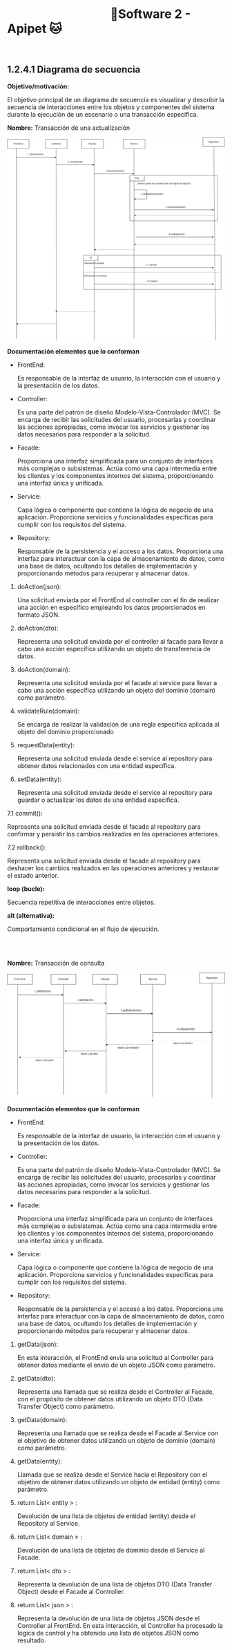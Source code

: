 #  &nbsp;&nbsp;&nbsp;&nbsp;&nbsp;&nbsp;&nbsp;&nbsp;&nbsp;&nbsp;&nbsp;&nbsp;&nbsp;&nbsp;&nbsp;&nbsp;&nbsp;&nbsp;&nbsp;&nbsp;&nbsp;&nbsp;&nbsp;&nbsp;&nbsp;&nbsp;&nbsp;&nbsp;&nbsp;&nbsp;&nbsp;&nbsp;&nbsp;&nbsp;&nbsp;&nbsp;🐶Software 2 - Apipet 🐱  #

<br>

## 1.2.4.1 Diagrama de secuencia

**Objetivo/motivación:**

El objetivo principal de un diagrama de secuencia es visualizar y describir la secuencia de interacciones entre los objetos y componentes del sistema durante la ejecución de un escenario o una transacción específica.

**Nombre:** Transacción de una actualización

![Diagrama ](https://github.com/MiguelRiosT/ApipetDocumentacion/blob/main/Dise%C3%B1o%20detallado/Vista%20de%20procesos/Diagrama%20de%20Secuencia/Secuencia%20de%20una%20transacci%C3%B3n%20de%20actualizaci%C3%B3n.drawio.png)


**Documentación elementos que lo conforman**


- FrontEnd: 

    Es responsable de la interfaz de usuario, la interacción con el usuario y la presentación de los datos.

- Controller: 

    Es una parte del patrón de diseño Modelo-Vista-Controlador (MVC). Se encarga de recibir las solicitudes del usuario, procesarlas y coordinar las acciones apropiadas, como invocar los servicios y gestionar los datos necesarios para responder a la solicitud.

- Facade:

     Proporciona una interfaz simplificada para un conjunto de interfaces más complejas o subsistemas. Actúa como una capa intermedia entre los clientes y los componentes internos del sistema, proporcionando una interfaz única y unificada.

- Service:

    Capa lógica o componente que contiene la lógica de negocio de una aplicación. Proporciona servicios y funcionalidades específicas para cumplir con los requisitos del sistema.

- Repository:

    Responsable de la persistencia y el acceso a los datos. Proporciona una interfaz para interactuar con la capa de almacenamiento de datos, como una base de datos, ocultando los detalles de implementación y proporcionando métodos para recuperar y almacenar datos.


1. doAction(json):

    Una solicitud enviada por el FrontEnd al controller con el fin de realizar una acción en específico empleando los datos proporcionados en formato JSON.

2. doAction(dto): 

     Representa una solicitud enviada por el controller al facade para llevar a cabo una acción específica utilizando un objeto de transferencia de datos.

3. doAction(domain):

    Representa una solicitud enviada por el facade al service para llevar a cabo una acción específica utilizando un objeto del dominio (domain) como parámetro.

4. validateRule(domain):

     Se encarga de realizar la validación de una regla específica aplicada al objeto del dominio proporcionado

5. requestData(entity):
    
    Representa una solicitud enviada desde el service al repository para obtener datos relacionados con una entidad específica.

6. setData(entity):

    Representa una solicitud enviada desde el service al repository para guardar o actualizar los datos de una entidad específica.

7.1 commit():

Representa una solicitud enviada desde el facade al repository para confirmar y persistir los cambios realizados en las operaciones anteriores.

7.2 rollback():

Representa una solicitud enviada desde el facade al repository para deshacer los cambios realizados en las operaciones anteriores y restaurar el estado anterior.

**loop (bucle):**

 Secuencia repetitiva de interacciones entre objetos.

**alt (alternativa):**

Comportamiento condicional en el flujo de ejecución.



<br>
<br>

**Nombre:** Transacción de consulta

![Diagrama ](https://github.com/MiguelRiosT/ApipetDocumentacion/blob/main/Dise%C3%B1o%20detallado/Vista%20de%20procesos/Diagrama%20de%20Secuencia/Secuencia%20de%20una%20transacci%C3%B3n%20de%20consulta.drawio.png)


**Documentación elementos que lo conforman**


- FrontEnd: 

    Es responsable de la interfaz de usuario, la interacción con el usuario y la presentación de los datos.

- Controller: 

    Es una parte del patrón de diseño Modelo-Vista-Controlador (MVC). Se encarga de recibir las solicitudes del usuario, procesarlas y coordinar las acciones apropiadas, como invocar los servicios y gestionar los datos necesarios para responder a la solicitud.

- Facade:

     Proporciona una interfaz simplificada para un conjunto de interfaces más complejas o subsistemas. Actúa como una capa intermedia entre los clientes y los componentes internos del sistema, proporcionando una interfaz única y unificada.

- Service:

    Capa lógica o componente que contiene la lógica de negocio de una aplicación. Proporciona servicios y funcionalidades específicas para cumplir con los requisitos del sistema.

- Repository:

    Responsable de la persistencia y el acceso a los datos. Proporciona una interfaz para interactuar con la capa de almacenamiento de datos, como una base de datos, ocultando los detalles de implementación y proporcionando métodos para recuperar y almacenar datos.


1. getData(json):

    En esta interacción, el FrontEnd envía una solicitud al Controller para obtener datos mediante el envío de un objeto JSON como parámetro.

2. getData(dto):

    Representa una llamada que se realiza desde el Controller al Facade, con el propósito de obtener datos utilizando un objeto DTO (Data Transfer Object) como parámetro.

3. getData(domain):

    Representa una llamada que se realiza desde el Facade al Service con el objetivo de obtener datos utilizando un objeto de dominio (domain) como parámetro.

4. getData(entity):

    Llamada que se realiza desde el Service hacia el Repository con el objetivo de obtener datos utilizando un objeto de entidad (entity) como parámetro.
    
5. return List< entity > :

    Devolución de una lista de objetos de entidad (entity) desde el Repository al Service.

6. return List< domain > :

    Devolución de una lista de objetos de dominio desde el Service al Facade.

7. return List< dto > :

    Representa la devolución de una lista de objetos DTO (Data Transfer Object) desde el Facade al Controller.

8. return List< json > :

    Representa la devolución de una lista de objetos JSON desde el Controller al FrontEnd. En esta interacción, el Controller ha procesado la lógica de control y ha obtenido una lista de objetos JSON como resultado.


